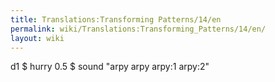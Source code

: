 ```yaml
---
title: Translations:Transforming Patterns/14/en
permalink: wiki/Translations:Transforming_Patterns/14/en/
layout: wiki
---
```


d1 $ hurry 0.5 $ sound "arpy arpy arpy:1 arpy:2"

</syntaxhighlight>
